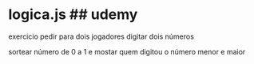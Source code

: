 # logica.js  ## udemy

<p>exercicio pedir para dois jogadores digitar dois números</p>
<p>sortear número de 0 a 1 e mostar quem digitou o número menor e maior</p>

